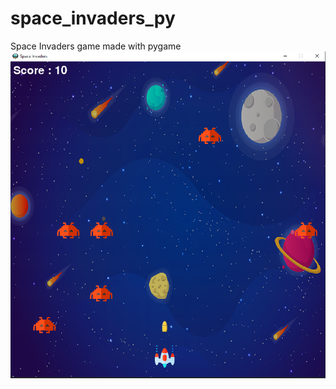 # space_invaders_py
Space Invaders game made with pygame
![Space Invaders Preview](/resources/space_invaders.png)
